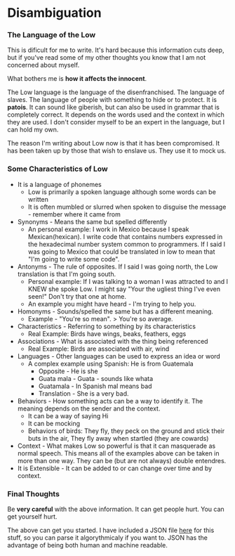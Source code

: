 # Disambiguation
### The Language of the Low  

This is dificult for me to write.  It's hard because this information cuts deep, but if you've read some of my other thoughts you know that I am not concerned about myself.  

What bothers me is __how it affects the innocent__.  

The Low language is the language of the disenfranchised.  The language of slaves.  The language of people with something to hide or  to protect. It is __patois__. It can sound like giberish, but can also be used in grammar that is completely correct.  It depends on the words used and the context in which they are used. I don't consider myself to be an expert in the language, but I can hold my own.  

The reason I'm writing about Low now is that it has been compromised.  It has been taken up by those that wish to enslave us. They use it to mock us. 

### Some  Characteristics of Low 
- It is a language of phonemes
    + Low is primarily a spoken language although some words can be written
    + It is often mumbled or slurred when spoken to disguise the message - remember where it came from
- Synonyms - Means the same but spelled differently
    + An personal example: I work in Mexico because I speak Mexican(hexican).  I write code that contains numbers expressed in the hexadecimal number system common to programmers. If I said I was going to Mexico that could be translated in low to mean that "I'm going to write some code".
- Antonyms - The rule of opposites. If I said I was going north, the Low translation is that I'm going south.
    + Personal example: If I was talking to a woman I was attracted to and I KNEW she spoke Low. I might say "Your the ugliest thing I've even seen!" Don't try that one at home.
    + An example you might have heard - I'm trying to help you. 
- Homonyms - Sounds/spelled the same but has a different meaning.
    + Example - "You're so mean". > You're so average.
- Characteristics - Referring to something by its characteristics  
    + Real Example: Birds have wings, beaks, feathers, eggs
- Associations - What is associated with the thing being referenced
    + Real Example: Birds are associated with air, wind
- Languages - Other languages can be used to express an idea or word
    + A complex example using Spanish: He is from Guatemala
        - Opposite - He is she
        - Guata mala - Guata - sounds like whata
        - Guatamala - In Spanish mal means bad 
        - Translation - She is a very bad.
- Behaviors - How something acts can be a way to identify it. The meaning depends on the sender and the context.
    + It can be a way of saying Hi
    + It can be mocking
    + Behaviors of birds: They fly, they peck on the ground and stick their buts in the air, They fly away when startled (they are cowards)
- Context - What makes Low so powerful is that it can masquerade as normal speech. This means all of the examples above can be taken in more than one way. They can be (but are not always) double entendres.
- It is Extensible - It can be added to or can change over time and by context.

### Final Thoughts
Be __very careful__ with the above information.  It can get people hurt. You can get yourself hurt.  

The above can get you started.  I have included a JSON file [here](this.json) for this stuff, so you can parse it algorythmicaly if you want to.  JSON has the advantage of being both human and machine readable.